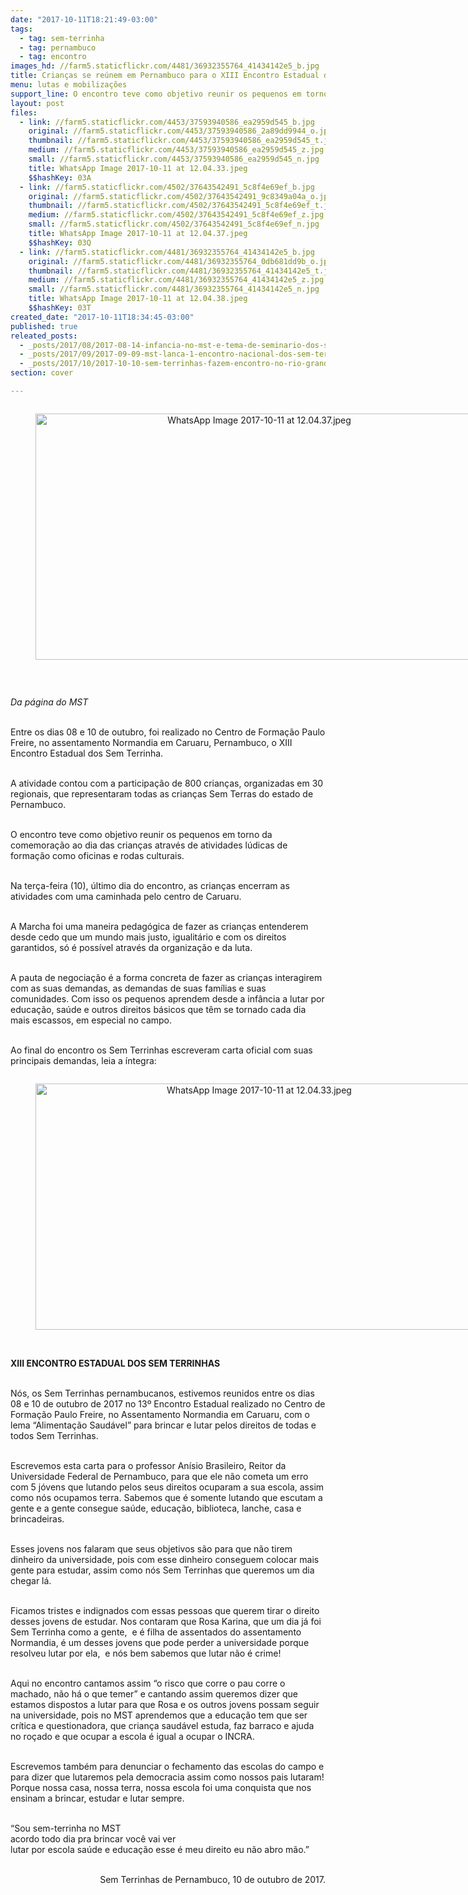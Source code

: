 ```yaml
---
date: "2017-10-11T18:21:49-03:00"
tags:
  - tag: sem-terrinha
  - tag: pernambuco
  - tag: encontro
images_hd: //farm5.staticflickr.com/4481/36932355764_41434142e5_b.jpg
title: Crianças se reúnem em Pernambuco para o XIII Encontro Estadual dos Sem Terrinha
menu: lutas e mobilizações
support_line: O encontro teve como objetivo reunir os pequenos em torno da comemoração ao dia das crianças através de atividades lúdicas de formação como oficinas e rodas culturais
layout: post
files:
  - link: //farm5.staticflickr.com/4453/37593940586_ea2959d545_b.jpg
    original: //farm5.staticflickr.com/4453/37593940586_2a89dd9944_o.jpg
    thumbnail: //farm5.staticflickr.com/4453/37593940586_ea2959d545_t.jpg
    medium: //farm5.staticflickr.com/4453/37593940586_ea2959d545_z.jpg
    small: //farm5.staticflickr.com/4453/37593940586_ea2959d545_n.jpg
    title: WhatsApp Image 2017-10-11 at 12.04.33.jpeg
    $$hashKey: 03A
  - link: //farm5.staticflickr.com/4502/37643542491_5c8f4e69ef_b.jpg
    original: //farm5.staticflickr.com/4502/37643542491_9c8349a04a_o.jpg
    thumbnail: //farm5.staticflickr.com/4502/37643542491_5c8f4e69ef_t.jpg
    medium: //farm5.staticflickr.com/4502/37643542491_5c8f4e69ef_z.jpg
    small: //farm5.staticflickr.com/4502/37643542491_5c8f4e69ef_n.jpg
    title: WhatsApp Image 2017-10-11 at 12.04.37.jpeg
    $$hashKey: 03Q
  - link: //farm5.staticflickr.com/4481/36932355764_41434142e5_b.jpg
    original: //farm5.staticflickr.com/4481/36932355764_0db681dd9b_o.jpg
    thumbnail: //farm5.staticflickr.com/4481/36932355764_41434142e5_t.jpg
    medium: //farm5.staticflickr.com/4481/36932355764_41434142e5_z.jpg
    small: //farm5.staticflickr.com/4481/36932355764_41434142e5_n.jpg
    title: WhatsApp Image 2017-10-11 at 12.04.38.jpeg
    $$hashKey: 03T
created_date: "2017-10-11T18:34:45-03:00"
published: true
releated_posts:
  - _posts/2017/08/2017-08-14-infancia-no-mst-e-tema-de-seminario-dos-sem-terrinha-no-espirito-santo.md
  - _posts/2017/09/2017-09-09-mst-lanca-1-encontro-nacional-dos-sem-terrinha-em-brasilia.md
  - _posts/2017/10/2017-10-10-sem-terrinhas-fazem-encontro-no-rio-grande-do-sul.md
section: cover

---
```

<div style="text-align:center">
<figure class="image" style="display:inline-block"><img alt="WhatsApp Image 2017-10-11 at 12.04.37.jpeg" height="394" src="//farm5.staticflickr.com/4502/37643542491_5c8f4e69ef_b.jpg" width="700" />
<figcaption></figcaption>
</figure>
</div>

<p>&nbsp;</p>

<p><em>Da p&aacute;gina do MST&nbsp;</em></p>

<p><br />
Entre os dias 08 e 10 de outubro, foi realizado no Centro de Forma&ccedil;&atilde;o Paulo Freire, no assentamento Normandia em Caruaru, Pernambuco, o XIII Encontro Estadual dos Sem Terrinha.&nbsp;</p>

<p><br />
A atividade contou com a participa&ccedil;&atilde;o de 800 crian&ccedil;as, organizadas em 30 regionais, que representaram todas as crian&ccedil;as Sem Terras do estado de Pernambuco.</p>

<p><br />
O encontro teve como objetivo reunir os pequenos em torno da comemora&ccedil;&atilde;o ao dia das crian&ccedil;as atrav&eacute;s de atividades l&uacute;dicas de forma&ccedil;&atilde;o como oficinas e rodas culturais.</p>

<p><br />
Na ter&ccedil;a-feira (10), &uacute;ltimo dia do encontro, as crian&ccedil;as encerram as atividades com uma caminhada pelo centro de Caruaru.&nbsp;</p>

<p><br />
A Marcha foi uma maneira pedag&oacute;gica de fazer as crian&ccedil;as entenderem desde cedo que um mundo mais justo, igualit&aacute;rio e com os direitos garantidos, s&oacute; &eacute; poss&iacute;vel atrav&eacute;s da organiza&ccedil;&atilde;o e da luta.&nbsp;</p>

<p><br />
A pauta de negocia&ccedil;&atilde;o &eacute; a forma concreta de fazer as crian&ccedil;as interagirem com as suas demandas, as demandas de suas fam&iacute;lias e suas comunidades. Com isso os pequenos aprendem desde a inf&acirc;ncia a lutar por educa&ccedil;&atilde;o, sa&uacute;de e outros direitos b&aacute;sicos que t&ecirc;m se tornado cada dia mais escassos, em especial no campo.&nbsp;&nbsp;</p>

<p><br />
Ao final do encontro os Sem Terrinhas escreveram carta oficial com suas principais demandas, leia a &iacute;ntegra:&nbsp;</p>

<div style="text-align:center">
<figure class="image" style="display:inline-block"><img alt="WhatsApp Image 2017-10-11 at 12.04.33.jpeg" height="394" src="//farm5.staticflickr.com/4453/37593940586_ea2959d545_b.jpg" width="700" />
<figcaption></figcaption>
</figure>
</div>

<p><br />
<strong>XIII ENCONTRO ESTADUAL DOS SEM TERRINHAS</strong></p>

<p><br />
N&oacute;s, os Sem Terrinhas pernambucanos, estivemos reunidos entre os dias 08 e 10 de outubro de 2017 no 13&ordm; Encontro Estadual realizado no Centro de Forma&ccedil;&atilde;o Paulo Freire, no Assentamento Normandia em Caruaru, com o lema &ldquo;Alimenta&ccedil;&atilde;o Saud&aacute;vel&rdquo; para brincar e lutar pelos direitos de todas e todos Sem Terrinhas.</p>

<p><br />
Escrevemos esta carta para o professor An&iacute;sio Brasileiro, Reitor da Universidade Federal de Pernambuco, para que ele n&atilde;o cometa um erro com 5 j&oacute;vens que lutando pelos seus direitos ocuparam a sua escola, assim como n&oacute;s ocupamos terra. Sabemos que &eacute; somente lutando que escutam a gente e a gente consegue sa&uacute;de, educa&ccedil;&atilde;o, biblioteca, lanche, casa e brincadeiras.</p>

<p><br />
Esses jovens nos falaram que seus objetivos s&atilde;o para que n&atilde;o tirem dinheiro da universidade, pois com esse dinheiro conseguem colocar mais gente para estudar, assim como n&oacute;s Sem Terrinhas que queremos um dia chegar l&aacute;.</p>

<p><br />
Ficamos tristes e indignados com essas pessoas que querem tirar o direito desses jovens de estudar. Nos contaram que Rosa Karina, que um dia j&aacute; foi Sem Terrinha como a gente,&nbsp; e &eacute; filha de assentados do assentamento Normandia, &eacute; um desses jovens que pode perder a universidade porque resolveu lutar por ela,&nbsp; e n&oacute;s bem sabemos que lutar n&atilde;o &eacute; crime!</p>

<p><br />
Aqui no encontro cantamos assim &ldquo;o risco que corre o pau corre o machado, n&atilde;o h&aacute; o que temer&rdquo; e cantando assim queremos dizer que estamos dispostos a lutar para que Rosa e os outros jovens possam seguir na universidade, pois no MST aprendemos que a educa&ccedil;&atilde;o tem que ser cr&iacute;tica e questionadora, que crian&ccedil;a saud&aacute;vel estuda, faz barraco e ajuda no ro&ccedil;ado e que ocupar a escola &eacute; igual a ocupar o INCRA.&nbsp;</p>

<p><br />
Escrevemos tamb&eacute;m para denunciar o fechamento das escolas do campo e para dizer que lutaremos pela democracia assim como nossos pais lutaram! Porque nossa casa, nossa terra, nossa escola foi uma conquista que nos ensinam a brincar, estudar e lutar sempre.</p>

<p><br />
&ldquo;Sou sem-terrinha no MST<br />
acordo todo dia pra brincar voc&ecirc; vai ver<br />
lutar por escola sa&uacute;de e educa&ccedil;&atilde;o esse &eacute; meu direito eu n&atilde;o abro m&atilde;o.&rdquo;</p>

<p style="text-align: right;"><br />
Sem Terrinhas de Pernambuco, 10 de outubro de 2017.</p>
